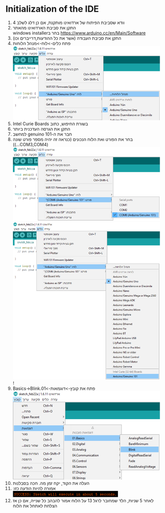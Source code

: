 # Initialization of the IDE
1.	&#x202b;וודא שסביבת הפיתוח של ארדואינו מותקנת, אם כן דלג לשלב 4&#x202a;
1.	&#x202b;התקן את סביבת הארדואינו מהאתר  https://www.arduino.cc/en/Main/Software בחר בwindows installer&#x202a;
1.	&#x202b;התקן את סביבת העבודה (אשר את כל ההודעות,דרייברים וכו)&#x202a;
1.	&#x202b;פתח כלים->לוח->מנהל הלוחות ![boards manager](./pictures/boards_manager.png?raw=true)&#x202a;
1.	&#x202b;בשורת החיפוש, כתוב Intel Curie Boards&#x202a;
1.	&#x202b;התקן את הגרסה העדכנית ביותר&#x202a;
1.	&#x202b;חבר את ה-genuino 101 למחשב&#x202a;
1.	&#x202b;בחר את הפורט ואת הלוח הנכונים  (כנראה זה יהיה מספר פורט שונה (COM3,COM4...)) ![כלים->פורט->Arduino/Genuino 101](./pictures/select_port.png?raw=true) ![כלים->לוח->Arduino/Genuino 101](./pictures/select_board.png?raw=true) !&#x202a;
1.	&#x202b;פתח את קובץ->דוגמאות->01.Basics->Blink ![אתגר, נסה לכתוב את הקוד בעצמך :)](./pictures/select_blink.png?raw=true)&#x202a;
1.	&#x202b;העלה את הקוד, יקח זמן מה. חכה בסבלנות&#x202a;
1.	&#x202b;אמורה להיות הודעה כזו: ![SUCCESS: Sketch will execute in about 5 seconds.](./pictures/success.png) &#x202a;
1.	&#x202b;לאחר 5 שניות, הלד שמחובר לרגל 13 על הלוח אמור להבהב כל שנייה, אם כן אז הצלחת לאתחל את הלוח &#x202a;